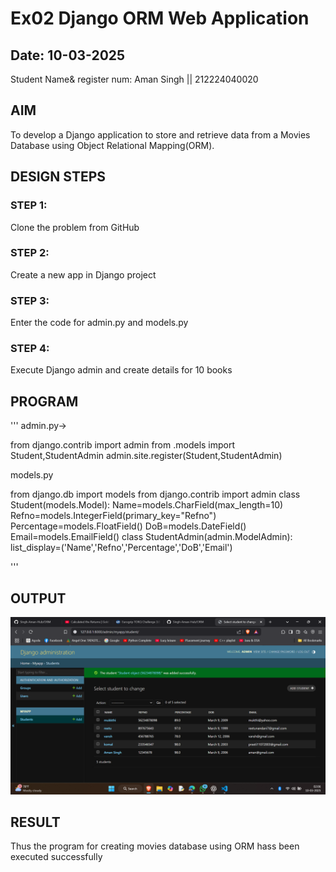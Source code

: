 # Ex02 Django ORM Web Application
## Date: 10-03-2025
Student Name& register num: Aman Singh || 212224040020

## AIM
To develop a Django application to store and retrieve data from a Movies Database using Object Relational Mapping(ORM).


## DESIGN STEPS

### STEP 1:
Clone the problem from GitHub

### STEP 2:
Create a new app in Django project

### STEP 3:
Enter the code for admin.py and models.py

### STEP 4:
Execute Django admin and create details for 10 books

## PROGRAM
'''
admin.py->

from django.contrib import admin
from .models import Student,StudentAdmin
admin.site.register(Student,StudentAdmin)


models.py

from django.db import models
from django.contrib import admin
class Student(models.Model):
	Name=models.CharField(max_length=10)
	Refno=models.IntegerField(primary_key="Refno")
	Percentage=models.FloatField()
	DoB=models.DateField()
	Email=models.EmailField()
class StudentAdmin(admin.ModelAdmin):
	list_display=('Name','Refno','Percentage','DoB','Email')

'''
## OUTPUT

![alt text](Database.png)


## RESULT
Thus the program for creating movies database using ORM hass been executed successfully
